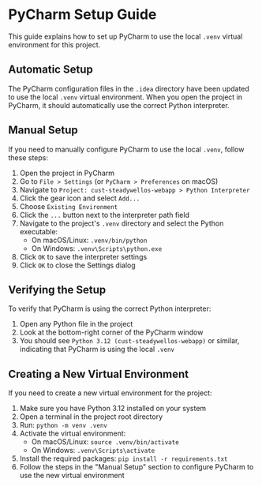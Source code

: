 # PyCharm Setup Guide

This guide explains how to set up PyCharm to use the local `.venv` virtual environment for this project.

## Automatic Setup

The PyCharm configuration files in the `.idea` directory have been updated to use the local `.venv` virtual environment. When you open the project in PyCharm, it should automatically use the correct Python interpreter.

## Manual Setup

If you need to manually configure PyCharm to use the local `.venv`, follow these steps:

1. Open the project in PyCharm
2. Go to `File > Settings` (or `PyCharm > Preferences` on macOS)
3. Navigate to `Project: cust-steadywellos-webapp > Python Interpreter`
4. Click the gear icon and select `Add...`
5. Choose `Existing Environment`
6. Click the `...` button next to the interpreter path field
7. Navigate to the project's `.venv` directory and select the Python executable:
   - On macOS/Linux: `.venv/bin/python`
   - On Windows: `.venv\Scripts\python.exe`
8. Click `OK` to save the interpreter settings
9. Click `OK` to close the Settings dialog

## Verifying the Setup

To verify that PyCharm is using the correct Python interpreter:

1. Open any Python file in the project
2. Look at the bottom-right corner of the PyCharm window
3. You should see `Python 3.12 (cust-steadywellos-webapp)` or similar, indicating that PyCharm is using the local `.venv`

## Creating a New Virtual Environment

If you need to create a new virtual environment for the project:

1. Make sure you have Python 3.12 installed on your system
2. Open a terminal in the project root directory
3. Run: `python -m venv .venv`
4. Activate the virtual environment:
   - On macOS/Linux: `source .venv/bin/activate`
   - On Windows: `.venv\Scripts\activate`
5. Install the required packages: `pip install -r requirements.txt`
6. Follow the steps in the "Manual Setup" section to configure PyCharm to use the new virtual environment
